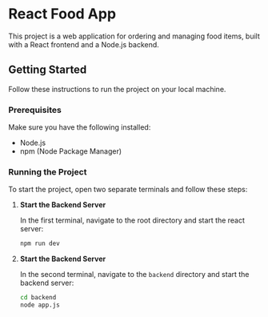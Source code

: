 # React Food App

This project is a web application for ordering and managing food items, built with a React frontend and a Node.js backend.

## Getting Started

Follow these instructions to run the project on your local machine.

### Prerequisites

Make sure you have the following installed:
- Node.js
- npm (Node Package Manager)

### Running the Project

To start the project, open two separate terminals and follow these steps:

1. **Start the Backend Server**

   In the first terminal, navigate to the root directory and start the react server:
   ```bash
   npm run dev

2. **Start the Backend Server**

   In the second terminal, navigate to the `backend` directory and start the backend server:
   ```bash
   cd backend
   node app.js
